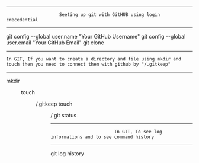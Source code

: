 ------------------------------------------------------------------------------------------------------------------------------------------------------
						Seeting up git with GitHUB using login crecedential
------------------------------------------------------------------------------------------------------------------------------------------------------
git config --global user.name "Your GitHub Username"
git config --global user.email "Your GitHub Email"
git clone <GitHUB repository URL>

------------------------------------------------------------------------------------------------------------------------------------------------------
	In GIT, If you want to create a directory and file using mkdir and touch then you need to connect them with github by "/.gitkeep"
------------------------------------------------------------------------------------------------------------------------------------------------------
mkdir <dir>
touch <dir>/.gitkeep
touch <dir>/<filename>
git status

------------------------------------------------------------------------------------------------------------------------------------------------------
							In GIT, To see log informations and to see command history
------------------------------------------------------------------------------------------------------------------------------------------------------
git log
history